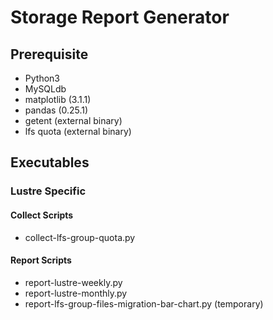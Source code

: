 # Storage Report Generator

## Prerequisite

* Python3
* MySQLdb
* matplotlib (3.1.1)
* pandas (0.25.1)
* getent (external binary)
* lfs quota (external binary)

## Executables

### Lustre Specific

#### Collect Scripts
* collect-lfs-group-quota.py

#### Report Scripts
* report-lustre-weekly.py
* report-lustre-monthly.py
* report-lfs-group-files-migration-bar-chart.py (temporary)
